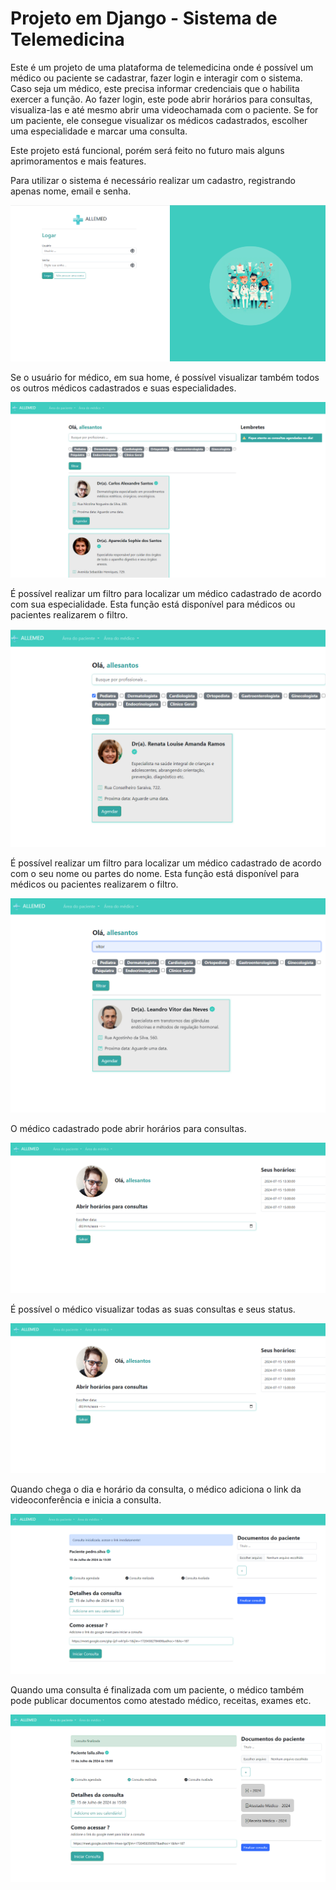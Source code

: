 # Projeto em Django - Sistema de Telemedicina

Este é um projeto de uma plataforma de telemedicina onde é possível um médico ou paciente se cadastrar, fazer login e interagir com o sistema. Caso seja um médico, este precisa informar credenciais que o habilita exercer a função. Ao fazer login, este pode abrir horários para consultas, visualiza-las e até mesmo abrir uma videochamada com o paciente. Se for um paciente, ele consegue visualizar os médicos cadastrados, escolher uma especialidade e marcar uma consulta.

Este projeto está funcional, porém será feito no futuro mais alguns aprimoramentos e mais features.

Para utilizar o sistema é necessário realizar um cadastro, registrando apenas nome, email e senha.

<img src = "https://github.com/allesantos/allesantos/blob/main/imagens/Telemedicina-Django/00.png">


Se o usuário for médico, em sua home, é possível visualizar também todos os outros médicos cadastrados e suas especialidades.

<img src = "https://github.com/allesantos/allesantos/blob/main/imagens/Telemedicina-Django/01.png">


É possível realizar um filtro para localizar um médico cadastrado de acordo com sua especialidade. Esta função está disponível para médicos ou pacientes realizarem o filtro.

<img src = "https://github.com/allesantos/allesantos/blob/main/imagens/Telemedicina-Django/02.png">


É possível realizar um filtro para localizar um médico cadastrado de acordo com o seu nome ou partes do nome. Esta função está disponível para médicos ou pacientes realizarem o filtro.

<img src = "https://github.com/allesantos/allesantos/blob/main/imagens/Telemedicina-Django/03.png">


O médico cadastrado pode abrir horários para consultas.

<img src = "https://github.com/allesantos/allesantos/blob/main/imagens/Telemedicina-Django/04.png">


É possível o médico visualizar todas as suas consultas e seus status.

<img src = "https://github.com/allesantos/allesantos/blob/main/imagens/Telemedicina-Django/04.png">


Quando chega o dia e horário da consulta, o médico adiciona o link da videoconferência e inicia a consulta.

<img src = "https://github.com/allesantos/allesantos/blob/main/imagens/Telemedicina-Django/06.png">


Quando uma consulta é finalizada com um paciente, o médico também pode publicar documentos como atestado médico, receitas, exames etc.

<img src = "https://github.com/allesantos/allesantos/blob/main/imagens/Telemedicina-Django/07.png">
